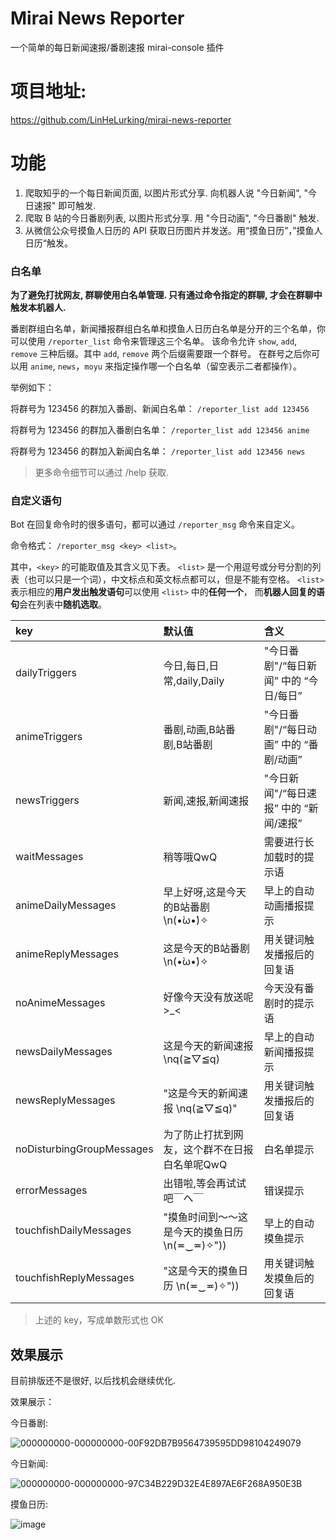 # Mirai News Reporter

一个简单的每日新闻速报/番剧速报 mirai-console 插件

# 项目地址:

https://github.com/LinHeLurking/mirai-news-reporter

# 功能

1. 爬取知乎的一个每日新闻页面, 以图片形式分享. 向机器人说 "今日新闻", "今日速报" 即可触发.
2. 爬取 B 站的今日番剧列表, 以图片形式分享. 用 "今日动画", "今日番剧" 触发.
3. 从微信公众号摸鱼人日历的 API 获取日历图片并发送。用“摸鱼日历”，”摸鱼人日历“触发。

### 白名单

**为了避免打扰网友, 群聊使用白名单管理. 只有通过命令指定的群聊, 才会在群聊中触发本机器人.**

番剧群组白名单，新闻播报群组白名单和摸鱼人日历白名单是分开的三个名单，你可以使用 `/reporter_list` 命令来管理这三个名单。
该命令允许 `show`, `add`, `remove` 三种后缀。其中 `add`, `remove` 两个后缀需要跟一个群号。
在群号之后你可以用 `anime`, `news`，`moyu` 来指定操作哪一个白名单（留空表示二者都操作）。

举例如下：

将群号为 123456 的群加入番剧、新闻白名单：
`/reporter_list add 123456`

将群号为 123456 的群加入番剧白名单：
`/reporter_list add 123456 anime`

将群号为 123456 的群加入新闻白名单：
`/reporter_list add 123456 news`

> 更多命令细节可以通过 /help 获取.

### 自定义语句

Bot 在回复命令时的很多语句，都可以通过 `/reporter_msg` 命令来自定义。

命令格式： `/reporter_msg <key> <list>`。

其中，`<key>` 的可能取值及其含义见下表。
`<list>` 是一个用逗号或分号分割的列表（也可以只是一个词），中文标点和英文标点都可以，但是不能有空格。
`<list>` 表示相应的**用户发出触发语句**可以使用 `<list>` 中的**任何一个**，
而**机器人回复的语句**会在列表中**随机选取**。

|key| 默认值                      | 含义                       |
|:---|:-------------------------|:-------------------------|
|dailyTriggers|今日,每日,日常,daily,Daily| "今日番剧"/“每日新闻” 中的 “今日/每日” |
|animeTriggers|番剧,动画,B站番剧,B站番剧| "今日番剧"/“每日动画” 中的 “番剧/动画” |
|newsTriggers|新闻,速报,新闻速报| "今日新闻"/“每日速报” 中的 “新闻/速报” |
|waitMessages|稍等哦QwQ| 需要进行长加载时的提示语             |
|animeDailyMessages|早上好呀,这是今天的B站番剧\n(•̀ω•́)✧| 早上的自动动画播报提示              |
|animeReplyMessages|这是今天的B站番剧\n(•̀ω•́)✧| 用关键词触发播报后的回复语            |
|noAnimeMessages|好像今天没有放送呢>_<| 今天没有番剧时的提示语              |
|newsDailyMessages|这是今天的新闻速报\nq(≧▽≦q)| 早上的自动新闻播报提示              |
|newsReplyMessages|"这是今天的新闻速报 \nq(≧▽≦q)"| 用关键词触发播报后的回复语            |
|noDisturbingGroupMessages|为了防止打扰到网友，这个群不在日报白名单呢QwQ| 白名单提示                    |
|errorMessages|出错啦,等会再试试吧￣へ￣| 错误提示                     |
|touchfishDailyMessages|"摸鱼时间到～～这是今天的摸鱼日历 \n(≖‿≖)✧"))| 早上的自动摸鱼提示 |
|touchfishReplyMessages|"这是今天的摸鱼日历 \n(≖‿≖)✧"))|  用关键词触发摸鱼后的回复语   |

> 上述的 key，写成单数形式也 OK

## 效果展示

目前排版还不是很好, 以后找机会继续优化.

效果展示：

今日番剧:

![000000000-000000000-00F92DB7B9564739595DD98104249079](https://user-images.githubusercontent.com/35602373/132117074-7659934d-d7d8-4d4c-86ee-ac3cd6aad849.png)

今日新闻:

![000000000-000000000-97C34B229D32E4E897AE6F268A950E3B](https://user-images.githubusercontent.com/35602373/132117096-cff83df8-0316-4283-b3ec-197f9b2cb444.png)

摸鱼日历:

![image](https://github.com/fsry/mirai-news-reporter/assets/53202887/df67a2e6-db45-4e5a-9b46-dc2ed8cf6536)


